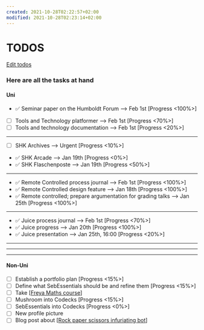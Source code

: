 ```yaml
---
created: 2021-10-28T02:22:57+02:00
modified: 2021-10-28T02:23:14+02:00
---
```


# TODOS
[Edit todos](https://github.com/Glaas/RadWeb/edit/master/todo.md)
### Here are all the tasks at hand


#### Uni
- ✅ Seminar paper on the Humboldt Forum   --> Feb 1st [Progress <100%>]
- [ ] Tools and Technology platformer  --> Feb 1st [Progress <70%>]
- [ ] Tools and technology documentation --> Feb 1st [Progress <20%>]
___
- [ ] SHK Archives  --> Urgent [Progress <10%>]
- ✅ SHK Arcade --> Jan 19th [Progress <0%>]
- ✅ SHK Flaschenposte --> Jan 19th [Progress <50%>]
___
- ✅ Remote Controlled process journal --> Feb 1st [Progress <100%>]
- ✅ Remote Controlled design feature --> Jan 18th [Progress <100%>]
- ✅ Remote controlled; prepare argumentation for grading talks --> Jan 25th [Progress <100%>] 
___
- ✅ Juice process journal --> Feb 1st [Progress <70%>]
- ✅ Juice progress --> Jan 20th [Progress <100%>]
- ✅ Juice presentation --> Jan 25th, 16:00 [Progress <20%>]
___
___
___
#### Non-Uni
- [ ] Establish a portfolio plan [Progress <15%>]
- [ ] Define what SebEssentials should be and refine them [Progress <15%>]
- [ ] Take [[Freya Maths course]]
- [ ] Mushroom into Codecks [Progress <15%>]
- [ ] SebEssentials into Codecks [Progress <0%>]
- [ ] New profile picture
- [ ] Blog post about [[Rock paper scissors infuriating bot]]

[//begin]: # "Autogenerated link references for markdown compatibility"
[Freya Maths course]: <Freya Maths course.md> "Freya Maths course"
[Rock paper scissors infuriating bot]: <Rock paper scissors infuriating bot.md> "Rock paper scissors infuriating bot"
[//end]: # "Autogenerated link references"
